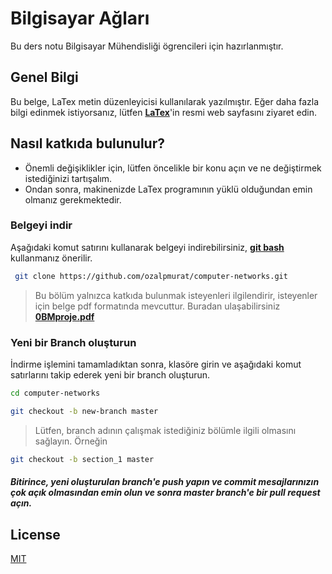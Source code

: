 # Bilgisayar Ağları
Bu ders notu Bilgisayar Mühendisliği ögrencileri için hazırlanmıştır.

## Genel Bilgi

Bu belge, LaTex metin düzenleyicisi kullanılarak yazılmıştır. Eğer daha fazla bilgi edinmek istiyorsanız, lütfen [**LaTex**](https://www.latex-project.org/)'in resmi web sayfasını ziyaret edin.

## Nasıl katkıda bulunulur?
- Önemli değişiklikler için, lütfen öncelikle bir konu açın ve ne değiştirmek istediğinizi tartışalım.
- Ondan sonra, makinenizde LaTex programının yüklü olduğundan emin olmanız gerekmektedir.

### Belgeyi indir
Aşağıdaki komut satırını kullanarak belgeyi indirebilirsiniz, [**git bash**](https://git-scm.com/downloads) kullanmanız önerilir.
```bash
 git clone https://github.com/ozalpmurat/computer-networks.git
```
> Bu bölüm yalnızca katkıda bulunmak isteyenleri ilgilendirir, isteyenler için belge pdf formatında mevcuttur. Buradan ulaşabilirsiniz [**0BMproje.pdf**](https://github.com/ozalpmurat/computer-networks/blob/master/0BMproje.pdf)

### Yeni bir Branch oluşturun
İndirme işlemini tamamladıktan sonra, klasöre girin ve aşağıdaki komut satırlarını takip ederek yeni bir branch oluşturun.
```bash
cd computer-networks

git checkout -b new-branch master

```
> Lütfen, branch adının çalışmak istediğiniz bölümle ilgili olmasını sağlayın. Örneğin

```bash
git checkout -b section_1 master
```

##### Bitirince, yeni oluşturulan branch'e push yapın ve commit mesajlarınızın çok açık olmasından emin olun ve sonra master branch'e bir pull request açın.


## License

[MIT](https://choosealicense.com/licenses/mit/)
